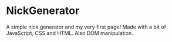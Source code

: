 # NickGenerator
A simple nick generator and my very first page!
Made with a bit of JavaScript, CSS and HTML. Also DOM manipulation.
